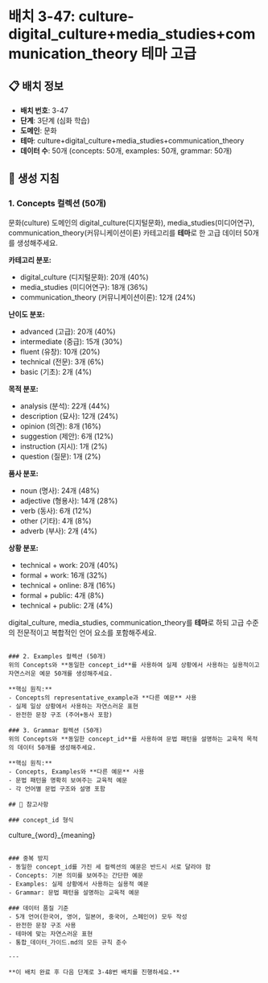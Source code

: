 # 배치 3-47: culture-digital_culture+media_studies+communication_theory 테마 고급

## 📋 배치 정보
- **배치 번호**: 3-47
- **단계**: 3단계 (심화 학습)
- **도메인**: 문화
- **테마**: culture+digital_culture+media_studies+communication_theory
- **데이터 수**: 50개 (concepts: 50개, examples: 50개, grammar: 50개)

## 🎯 생성 지침

### 1. Concepts 컬렉션 (50개)
문화(culture) 도메인의 digital_culture(디지털문화), media_studies(미디어연구), communication_theory(커뮤니케이션이론) 카테고리를 **테마**로 한 고급 데이터 50개를 생성해주세요.

**카테고리 분포:**
- digital_culture (디지털문화): 20개 (40%)
- media_studies (미디어연구): 18개 (36%)
- communication_theory (커뮤니케이션이론): 12개 (24%)

**난이도 분포:**
- advanced (고급): 20개 (40%)
- intermediate (중급): 15개 (30%)
- fluent (유창): 10개 (20%)
- technical (전문): 3개 (6%)
- basic (기초): 2개 (4%)

**목적 분포:**
- analysis (분석): 22개 (44%)
- description (묘사): 12개 (24%)
- opinion (의견): 8개 (16%)
- suggestion (제안): 6개 (12%)
- instruction (지시): 1개 (2%)
- question (질문): 1개 (2%)

**품사 분포:**
- noun (명사): 24개 (48%)
- adjective (형용사): 14개 (28%)
- verb (동사): 6개 (12%)
- other (기타): 4개 (8%)
- adverb (부사): 2개 (4%)

**상황 분포:**
- technical + work: 20개 (40%)
- formal + work: 16개 (32%)
- technical + online: 8개 (16%)
- formal + public: 4개 (8%)
- technical + public: 2개 (4%)

digital_culture, media_studies, communication_theory를 **테마**로 하되 고급 수준의 전문적이고 복합적인 언어 요소를 포함해주세요.

```

### 2. Examples 컬렉션 (50개)
위의 Concepts와 **동일한 concept_id**를 사용하여 실제 상황에서 사용하는 실용적이고 자연스러운 예문 50개를 생성해주세요.

**핵심 원칙:**
- Concepts의 representative_example과 **다른 예문** 사용
- 실제 일상 상황에서 사용하는 자연스러운 표현
- 완전한 문장 구조 (주어+동사 포함)

### 3. Grammar 컬렉션 (50개)
위의 Concepts와 **동일한 concept_id**를 사용하여 문법 패턴을 설명하는 교육적 목적의 데이터 50개를 생성해주세요.

**핵심 원칙:**
- Concepts, Examples와 **다른 예문** 사용
- 문법 패턴을 명확히 보여주는 교육적 예문
- 각 언어별 문법 구조와 설명 포함

## 📝 참고사항

### concept_id 형식
```
culture_{word}_{meaning}
```

### 중복 방지
- 동일한 concept_id를 가진 세 컬렉션의 예문은 반드시 서로 달라야 함
- Concepts: 기본 의미를 보여주는 간단한 예문
- Examples: 실제 상황에서 사용하는 실용적 예문  
- Grammar: 문법 패턴을 설명하는 교육적 예문

### 데이터 품질 기준
- 5개 언어(한국어, 영어, 일본어, 중국어, 스페인어) 모두 작성
- 완전한 문장 구조 사용
- 테마에 맞는 자연스러운 표현
- 통합_데이터_가이드.md의 모든 규칙 준수

---

**이 배치 완료 후 다음 단계로 3-48번 배치를 진행하세요.**